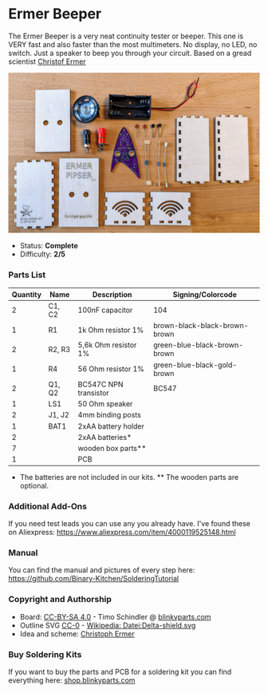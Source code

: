 # Ermer Beeper

The Ermer Beeper is a very neat continuity tester or beeper. This one is VERY fast and also faster than the most multimeters. No display, no LED, no switch. Just a speaker to beep you through your circuit. Based on a gread scientist [Christof Ermer](https://homepages.uni-regensburg.de/~erc24492/)

<img src="images/thumbnail.jpg" width=600px alt="Ermer Beeper">

- Status: **Complete**
- Difficulty: **2/5**

### Parts List

| Quantity | Name   | Description           | Signing/Colorcode             |
|----------|--------|-----------------------|-------------------------------|
| 2        | C1, C2 | 100nF capacitor       | 104                           |
| 1        | R1     | 1k Ohm resistor 1%    | brown-black-black-brown-brown |
| 2        | R2, R3 | 5,6k Ohm resistor 1%  | green-blue-black-brown-brown  |
| 1        | R4     | 56 Ohm resistor 1%    | green-blue-black-gold-brown   |
| 2        | Q1, Q2 | BC547C NPN transistor | BC547                         |
| 1        | LS1    | 50 Ohm speaker        |                               |
| 2        | J1, J2 | 4mm binding posts     |                               |
| 1        | BAT1   | 2xAA battery holder   |                               |
| 2        |        | 2xAA batteries*       |                               |
| 7        |        | wooden box parts**    |                               |
| 1        |        | PCB                   |                               |

* The batteries are not included in our kits.
** The wooden parts are optional.

### Additional Add-Ons
If you need test leads you can use any you already have. I've found these on Aliexpress: https://www.aliexpress.com/item/4000119525148.html

### Manual
You can find the manual and pictures of every step here: https://github.com/Binary-Kitchen/SolderingTutorial

### Copyright and Authorship

- Board: [CC-BY-SA 4.0](https://creativecommons.org/licenses/by-sa/4.0/) - Timo Schindler @ [blinkyparts.com](https://shop.blinkyparts.com)
- Outline SVG [CC-0](https://de.wikipedia.org/wiki/Gemeinfreiheit) - [Wikipedia: Datei:Delta-shield.svg](https://de.wikipedia.org/wiki/Datei:Delta-shield.svg)
- Idea and scheme: [Christoph Ermer](https://homepages.uni-regensburg.de/~erc24492/)

### Buy Soldering Kits
If you want to buy the parts and PCB for a soldering kit you can find everything here: [shop.blinkyparts.com](https://shop.blinkyparts.com/de/Ermer-Piepser-Durchgangspruefer-nicht-von-dieser-Welt/blink233942)
